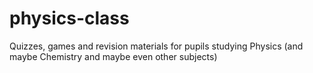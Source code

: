 # physics-class
Quizzes, games and revision materials for pupils studying Physics (and maybe Chemistry and maybe even other subjects)
